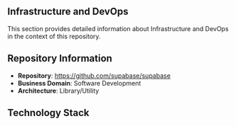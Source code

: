 ## Infrastructure and DevOps

This section provides detailed information about Infrastructure and DevOps in the context of this repository.

## Repository Information

- **Repository**: https://github.com/supabase/supabase
- **Business Domain**: Software Development
- **Architecture**: Library/Utility

## Technology Stack

